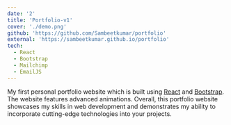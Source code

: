 ```yaml
---
date: '2'
title: 'Portfolio-v1'
cover: './demo.png'
github: 'https://github.com/Sambeetkumar/portfolio'
external: 'https://sambeetkumar.github.io/portfolio'
tech:
  - React
  - Bootstrap
  - Mailchimp
  - EmailJS
---
```


My first personal portfolio website which is built using [React](https://react.dev/) and [Bootstrap](https://getbootstrap.com/). The website features advanced animations. Overall, this portfolio website showcases my skills in web development and demonstrates my ability to incorporate cutting-edge technologies into your projects.